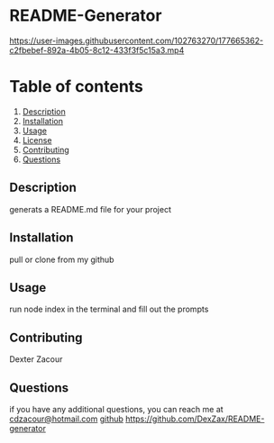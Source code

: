 
  # README-Generator
  
  

https://user-images.githubusercontent.com/102763270/177665362-c2fbebef-892a-4b05-8c12-433f3f5c15a3.mp4


  # Table of contents
  1. [Description](#description)
  2. [Installation](#installation)
  3. [Usage](#usage)
  4. [License](#license)
  5. [Contributing](#contributing)
  6. [Questions](#questions)

  ## Description
  generats a README.md file for your project
  ## Installation
  pull or clone from my github
  ## Usage
  run node index in the terminal and fill out the prompts
  ## Contributing
  Dexter Zacour
  ## Questions
  if you have any additional questions, you can reach me at cdzacour@hotmail.com
  [github](https://github.com/dexzax)
  https://github.com/DexZax/README-generator
  

